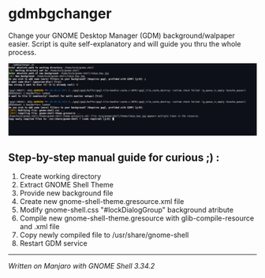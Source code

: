 # gdmbgchanger

Change your GNOME Desktop Manager (GDM) background/walpaper easier.
Script is quite self-explanatory and will guide you thru the whole process.

![Screenshot](screenshot.png)

## Step-by-step manual guide for curious ;) :
1. Create working directory
2. Extract GNOME Shell Theme
3. Provide new background file
4. Create new gnome-shell-theme.gresource.xml file
5. Modify gnome-shell.css "#lockDialogGroup" background atribute
6. Compile new gnome-shell-theme.gresource with glib-compile-resource and .xml file
7. Copy newly compiled file to /usr/share/gnome-shell
8. Restart GDM service

---

*Written on Manjaro with GNOME Shell 3.34.2*
